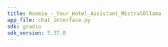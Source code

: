 ```yaml
---
title: Roomie_-_Your_Hotel_Assistant_MistralOllama
app_file: chat_interface.py
sdk: gradio
sdk_version: 5.37.0
---
```


